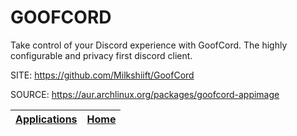 # GOOFCORD

 Take control of your Discord experience with GoofCord. 
 The highly configurable and privacy first discord client.

 SITE: https://github.com/Milkshiift/GoofCord

 SOURCE: https://aur.archlinux.org/packages/goofcord-appimage

 | [Applications](https://portable-linux-apps.github.io/apps.html) | [Home](https://portable-linux-apps.github.io)
 | --- | --- |
